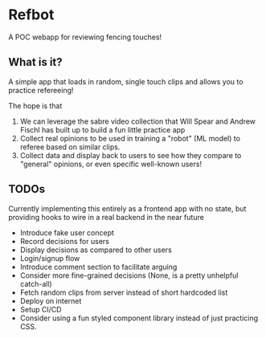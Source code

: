 # Refbot

A POC webapp for reviewing fencing touches!

## What is it?

A simple app that loads in random, single touch clips and allows you to practice refereeing!

The hope is that

1. We can leverage the sabre video collection that Will Spear and Andrew Fischl has built up to build a fun little practice app
2. Collect real opinions to be used in training a "robot" (ML model) to referee based on similar clips.
3. Collect data and display back to users to see how they compare to "general" opinions, or even specific well-known users!

## TODOs

Currently implementing this entirely as a frontend app with no state, but providing hooks to wire in a real backend in the near future

- Introduce fake user concept
- Record decisions for users
- Display decisions as compared to other users
- Login/signup flow
- Introduce comment section to facilitate arguing
- Consider more fine-grained decisions (None, is a pretty unhelpful catch-all)
- Fetch random clips from server instead of short hardcoded list
- Deploy on internet
- Setup CI/CD
- Consider using a fun styled component library instead of just practicing CSS.

